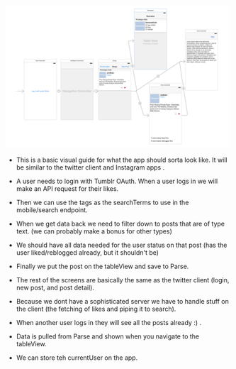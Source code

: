 ![alt tag](wireframe-screenshot.png)

- This is a basic visual guide for what the app should sorta look like. It will be similar to the twitter client and Instagram apps .
- A user needs to login with Tumblr OAuth. When a user logs in we will make an API request for their likes.
- Then we can use the tags as the searchTerms to use in the mobile/search endpoint. 
- When we get data back we need to filter down to posts that are of type text. (we can probably make a bonus for other types)
- We should have all data needed for the user status on that post (has the user liked/reblogged already, but it shouldn't be)
- Finally we put the post on the tableView and save to Parse.

- The rest of the screens are basically the same as the twitter client (login, new post, and post detail).

- Because we dont have a sophisticated server we have to handle stuff on the client (the fetching of likes and piping it to search).
- When another user logs in they will see all the posts already :) .
- Data is pulled from Parse and shown when you navigate to the tableView. 
- We can store teh currentUser on the app.



